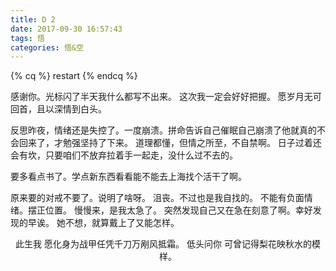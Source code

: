 ```yaml
---
title: D 2
date: 2017-09-30 16:57:43
tags: 悟
categories: 悟&空
---
```

{% cq %}
restart
{% endcq %}
<!--more-->
感谢你。光标闪了半天我什么都写不出来。
这次我一定会好好把握。
愿岁月无可回首，且以深情到白头。

反思昨夜，情绪还是失控了。一度崩溃。拼命告诉自己催眠自己崩溃了他就真的不会回来了，才勉强坚持了下来。
道理都懂，但情之所至，不自禁啊。
日子过着还会有坎，只要咱们不放弃拉着手一起走，没什么过不去的。

要多看点书了。学点新东西看看能不能去上海找个活干了啊。

原来要的对戒不要了。说明了啥呀。
沮丧。不过也是我自找的。
不能有负面情绪。摆正位置。
慢慢来，是我太急了。
突然发现自己又在急在刻意了啊。幸好发现的早诶。
她不想，就算戴上了又能怎样。

<center>
此生我
愿化身为战甲任凭千刀万剐风抵霜。
低头问你
可曾记得梨花映秋水的模样。
</center>